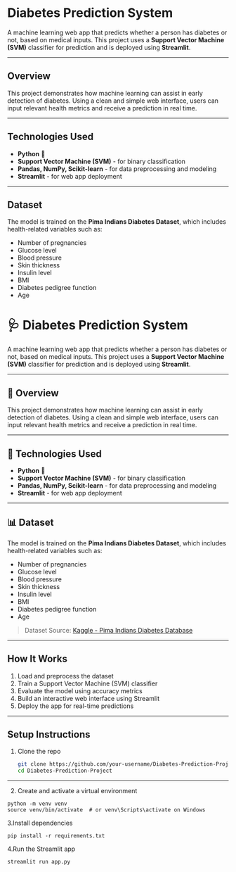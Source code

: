 # Diabetes Prediction System

A machine learning web app that predicts whether a person has diabetes or not, based on medical inputs. This project uses a **Support Vector Machine (SVM)** classifier for prediction and is deployed using **Streamlit**.

---

##  Overview

This project demonstrates how machine learning can assist in early detection of diabetes. Using a clean and simple web interface, users can input relevant health metrics and receive a prediction in real time.

---

##  Technologies Used

- **Python** 🐍  
- **Support Vector Machine (SVM)** - for binary classification  
- **Pandas, NumPy, Scikit-learn** - for data preprocessing and modeling  
- **Streamlit** - for web app deployment  

---

##  Dataset

The model is trained on the **Pima Indians Diabetes Dataset**, which includes health-related variables such as:
- Number of pregnancies
- Glucose level
- Blood pressure
- Skin thickness
- Insulin level
- BMI
- Diabetes pedigree function
- Age

# 🩺 Diabetes Prediction System

A machine learning web app that predicts whether a person has diabetes or not, based on medical inputs. This project uses a **Support Vector Machine (SVM)** classifier for prediction and is deployed using **Streamlit**.

---

## 🚀 Overview

This project demonstrates how machine learning can assist in early detection of diabetes. Using a clean and simple web interface, users can input relevant health metrics and receive a prediction in real time.

---

## 🧠 Technologies Used

- **Python** 🐍  
- **Support Vector Machine (SVM)** - for binary classification  
- **Pandas, NumPy, Scikit-learn** - for data preprocessing and modeling  
- **Streamlit** - for web app deployment  

---

## 📊 Dataset

The model is trained on the **Pima Indians Diabetes Dataset**, which includes health-related variables such as:
- Number of pregnancies
- Glucose level
- Blood pressure
- Skin thickness
- Insulin level
- BMI
- Diabetes pedigree function
- Age

> Dataset Source: [Kaggle - Pima Indians Diabetes Database](https://www.kaggle.com/datasets/uciml/pima-indians-diabetes-database)

---

##  How It Works

1. Load and preprocess the dataset  
2. Train a Support Vector Machine (SVM) classifier  
3. Evaluate the model using accuracy metrics  
4. Build an interactive web interface using Streamlit  
5. Deploy the app for real-time predictions

---

##  Setup Instructions

1. Clone the repo
   ```bash
   git clone https://github.com/your-username/Diabetes-Prediction-Project.git
   cd Diabetes-Prediction-Project


---

2. Create and activate a virtual environment
```
python -m venv venv
source venv/bin/activate  # or venv\Scripts\activate on Windows
```
3.Install dependencies
```
pip install -r requirements.txt
```
4.Run the Streamlit app
```
streamlit run app.py
```
